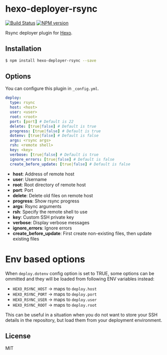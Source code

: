 # hexo-deployer-rsync

[![Build Status](https://github.com/hexojs/hexo-deployer-rsync/workflows/Tester/badge.svg)](https://github.com/hexojs/hexo-deployer-rsync/actions?query=workflow%3ATester)
[![NPM version](https://badge.fury.io/js/hexo-deployer-rsync.svg)](https://www.npmjs.com/package/hexo-deployer-rsync)

Rsync deployer plugin for [Hexo].

## Installation

``` bash
$ npm install hexo-deployer-rsync --save
```

## Options

You can configure this plugin in `_config.yml`.

``` yaml
deploy:
  type: rsync
  host: <host>
  user: <user>
  root: <root>
  port: [port] # Default is 22
  delete: [true|false] # Default is true
  progress: [true|false] # Default is true
  dotenv: [true|false] # Default is false
  args: <rsync args>
  rsh: <remote shell>
  key: <key>
  verbose: [true|false] # Default is true
  ignore_errors: [true|false] # Default is false
  create_before_update: [true|false] # Default is false
```

- **host**: Address of remote host
- **user**: Username
- **root**: Root directory of remote host
- **port**: Port
- **delete**: Delete old files on remote host
- **progress**: Show rsync progress
- **args**: Rsync arguments
- **rsh**: Specify the remote shell to use
- **key**: Custom SSH private key
- **verbose**: Display verbose messages
- **ignore_errors**: Ignore errors
- **create_before_update**: First create non-existing files, then update existing files

# Env based options

When `deploy.dotenv` config option is set to TRUE, some options can be ommitted and they will be loaded from following ENV variables instead:
- `HEXO_RSYNC_HOST` -> maps to `deploy.host`
- `HEXO_RSYNC_PORT` -> maps to `deploy.port`
- `HEXO_RSYNC_USER` -> maps to `deploy.user`
- `HEXO_RSYNC_ROOT` -> maps to `deploy.root`

This can be useful in a situation when you do not want to store your SSH details in the repository, but load them from your deployment environment. 

## License

MIT

[Hexo]: https://hexo.io/
